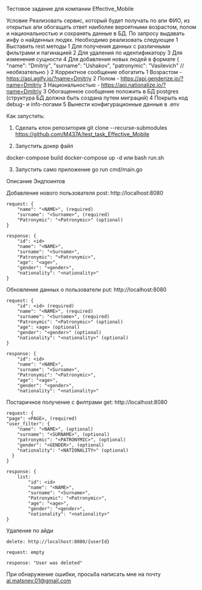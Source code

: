 Тестовое задание для компании Effective_Mobile

Условие 
Реализовать сервис, который будет получать по апи ФИО, из открытых апи обогащать
ответ наиболее вероятными возрастом, полом и национальностью и сохранять данные в
БД. По запросу выдавать инфу о найденных людях. Необходимо реализовать следующее
1 Выставить rest методы
1 Для получения данных с различными фильтрами и пагинацией
2 Для удаления по идентификатору
3 Для изменения сущности
4 Для добавления новых людей в формате
{
"name": "Dmitriy",
"surname": "Ushakov",
"patronymic": "Vasilevich" // необязательно
}
2 Корректное сообщение обогатить
1 Возрастом - https://api.agify.io/?name=Dmitriy
2 Полом - https://api.genderize.io/?name=Dmitriy
3 Национальностью - https://api.nationalize.io/?name=Dmitriy
3 Обогащенное сообщение положить в БД postgres (структура БД должна быть создана
путем миграций)
4 Покрыть код debug- и info-логами
5 Вынести конфигурационные данные в .env

Как запустить:
1) Сделать клон репозитория
  git clone --recurse-submodules https://github.com/M437A/test_task_Effective_Mobile

2) Запустить докер файл
   
  docker-compose build
  docker-compose up -d
или
  bash run.sh

3) Запустить само приложение
   go run cmd/main.go

Описание Эндпоинтов

Добавление нового пользователя
	post: http://localhost:8080

	request: {
		"name": "<NAME>", (required)
		"surname": "<Surname>", (required)
		"Patronymic": "<Patronymic>" (optional)
	}

	response: {
		"id": <id>
		"name": "<NAME>",
		"surname": "<Surname>",
		"Patronymic": "<Patronymic>",
		"age": "<age>",
		"gender": "<gender>",
		"nationality": "<nationality>"
	}

 Обновление данных о пользователи
  put: http://localhost:8080

	request: {
		"id": <id> (required)
		"name": "<NAME>", (required)
		"surname": "<Surname>", (required)
		"Patronymic": "<Patronymic>" (optional)
		"age": <age> (optional)
		"gender": "<gender>" (optional)
		"nationality": "<nationality>" (optional)
	}

	response: {
		"id": <id>
		"name": "<NAME>",
		"surname": "<Surname>",
		"Patronymic": "<Patronymic>",
		"age": "<age>",
		"gender": "<gender>",
		"nationality": "<nationality>"

 Постаричное получение с филтрами
	get: http://localhost:8080

	request: {
    "page": <PAGE>, (required)
    "user_filter": {
        "name": "<NAME>", (optional)
        "surname": "<SURNAME>", (optional)
        "patronymic": "<PATRONYMIC>", (optional)
        "gender": "<GENDER>", (optional)
        "nationality": "<NATIONALITY>" (optional)
  	  }
	}

	response: {
		list:
			"id": <id>
			"name": "<NAME>",
			"surname": "<Surname>",
			"Patronymic": "<Patronymic>",
			"age": "<age>",
			"gender": "<gender>",
			"nationality": "<nationality>"
	}

 Удаление по айди

	delete: http://localhost:8080/{userId}

	request: empty

	response: "User was deleted"

При обнаружение ошибки, просьба написать мне на почту 
al.matsnev.01@gmail.com


